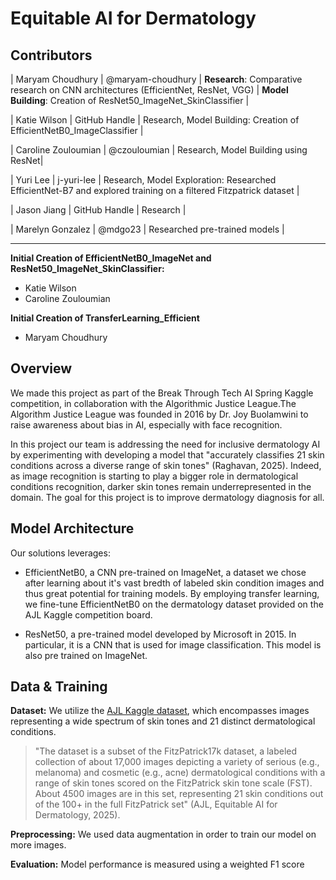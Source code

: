 # Equitable AI for Dermatology

## Contributors 

| Maryam Choudhury | @maryam-choudhury | **Research**: Comparative research on CNN architectures (EfficientNet, ResNet, VGG) | **Model Building**: Creation of ResNet50_ImageNet_SkinClassifier |

| Katie Wilson | GitHub Handle | Research, Model Building: Creation of EfficientNetB0_ImageClassifier |

| Caroline Zouloumian  | @czouloumian | Research, Model Building using ResNet|

| Yuri Lee | j-yuri-lee | Research, Model Exploration: Researched EfficientNet-B7 and explored training on a filtered Fitzpatrick dataset |

| Jason Jiang | GitHub Handle | Research |

| Marelyn Gonzalez | @mdgo23 | Researched pre-trained models |

---


**Initial Creation of EfficientNetB0_ImageNet and ResNet50_ImageNet_SkinClassifier:**
- Katie Wilson
- Caroline Zouloumian

**Initial Creation of TransferLearning_Efficient**
- Maryam Choudhury


## Overview

We made this project as part of the Break Through Tech AI Spring Kaggle competition, in collaboration with the Algorithmic Justice League.The Algorithm Justice League was founded in 2016 by Dr. Joy Buolamwini to raise awareness about bias in AI, especially with face recognition.

In this project our team is addressing the  need for inclusive dermatology AI by experimenting with developing a model that "accurately classifies 21 skin conditions across a diverse range of skin tones" (Raghavan, 2025). Indeed, as image recognition is starting to play a bigger role in dermatological conditions recognition, darker skin tones remain underrepresented in the domain. The goal for this project is to improve dermatology diagnosis for all.


## Model Architecture

Our solutions leverages:
- EfficientNetB0, a CNN pre-trained on ImageNet, a dataset we chose after learning about it's vast bredth of labeled skin condition images and thus great potential for training models. By employing transfer learning, we fine-tune EfficientNetB0 on the dermatology dataset provided on the AJL Kaggle competition board.

- ResNet50, a pre-trained model developed by Microsoft in 2015. In particular, it is a CNN that is used for image classification. This model is also pre trained on ImageNet.


## Data & Training

**Dataset:** We utilize the [AJL Kaggle dataset](https://www.kaggle.com/competitions/bttai-ajl-2025), which encompasses images representing a wide spectrum of skin tones and 21 distinct dermatological conditions.

> "The dataset is a subset of the FitzPatrick17k dataset, a labeled collection of about 17,000 images depicting a variety of serious (e.g., melanoma) and cosmetic (e.g., acne) dermatological conditions with a range of skin tones scored on the FitzPatrick skin tone scale (FST). About 4500 images are in this set, representing 21 skin conditions out of the 100+ in the full FitzPatrick set" (AJL, Equitable AI for Dermatology, 2025).

**Preprocessing:**
We used data augmentation in order to train our model on more images.


**Evaluation:** Model performance is measured using a weighted F1 score
